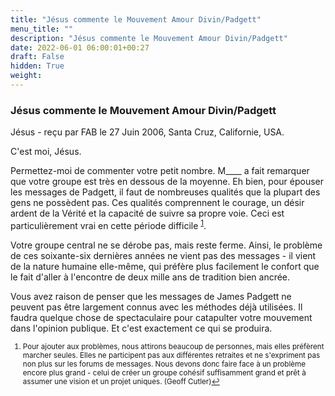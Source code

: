 ```yaml
---
title: "Jésus commente le Mouvement Amour Divin/Padgett"
menu_title: ""
description: "Jésus commente le Mouvement Amour Divin/Padgett"
date: 2022-06-01 06:00:01+00:27
draft: False
hidden: True
weight:
---
```

### Jésus commente le Mouvement Amour Divin/Padgett

Jésus - reçu par FAB le 27 Juin 2006, Santa Cruz, Californie, USA.

C'est moi, Jésus.

Permettez-moi de commenter votre petit nombre. M____ a fait remarquer que votre groupe est très en dessous de la moyenne. Eh bien, pour épouser les messages de Padgett, il faut de nombreuses qualités que la plupart des gens ne possèdent pas. Ces qualités comprennent le courage, un désir ardent de la Vérité et la capacité de suivre sa propre voie. Ceci est particulièrement vrai en cette période difficile <sup id="a1">[1](#f1)</sup>.

Votre groupe central ne se dérobe pas, mais reste ferme. Ainsi, le problème de ces soixante-six dernières années ne vient pas des messages - il vient de la nature humaine elle-même, qui préfère plus facilement le confort que le fait d'aller à l'encontre de deux mille ans de tradition bien ancrée.

Vous avez raison de penser que les messages de James Padgett ne peuvent pas être largement connus avec les méthodes déjà utilisées. Il faudra quelque chose de spectaculaire pour catapulter votre mouvement dans l'opinion publique. Et c'est exactement ce qui se produira.
<small>

1. <large id="f1"> Pour ajouter aux problèmes, nous attirons beaucoup de personnes, mais elles préfèrent marcher seules. Elles ne participent pas aux différentes retraites et ne s'expriment pas non plus  sur les forums de messages. Nous devons donc faire face à un problème encore plus grand - celui de créer un groupe cohésif suffisamment grand et prêt à assumer une vision et un projet uniques. (Geoff Cutler)[↩](#a1)
